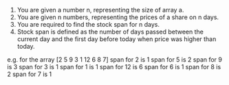 1. You are given a number n, representing the size of array a.
2. You are given n numbers, representing the prices of a share on n days.
3. You are required to find the stock span for n days.
4. Stock span is defined as the number of days passed between the current day and the first day before today when price was higher than today.

e.g.
for the array [2 5 9 3 1 12 6 8 7]
span for 2 is 1
span for 5 is 2
span for 9 is 3
span for 3 is 1
span for 1 is 1
span for 12 is 6
span for 6 is 1
span for 8 is 2
span for 7 is 1
